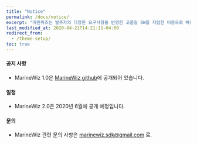 ```yaml
---
title: "Notice"
permalink: /docs/notice/
excerpt: "마린위즈는 발주자의 다양한 요구사항을 반영한 고품질 SW를 저렴한 비용으로 빠르게 개발 가능한 조선해양특화 SW통합개발도구이다."
last_modified_at: 2020-04-21T14:21:11-04:00
redirect_from:
  - /theme-setup/
toc: true
---
```


#### 공지 사항
  - MarineWiz 1.0은 [MarineWiz github](https://github.com/marineWiz)에 공개되어 있습니다.

#### 일정
  - MarineWiz 2.0은 2020년 6월에 공개 예정입니다.

#### 문의
  - MarineWiz 관련 문의 사항은 [marinewiz.sdk@gmail.com](mailto:marinewiz.sdk@gmail.com) 로.
